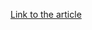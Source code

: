 [Link to the article](https://blog.malwarebytes.com/101/2015/07/introduction-to-alternate-data-streams/)
